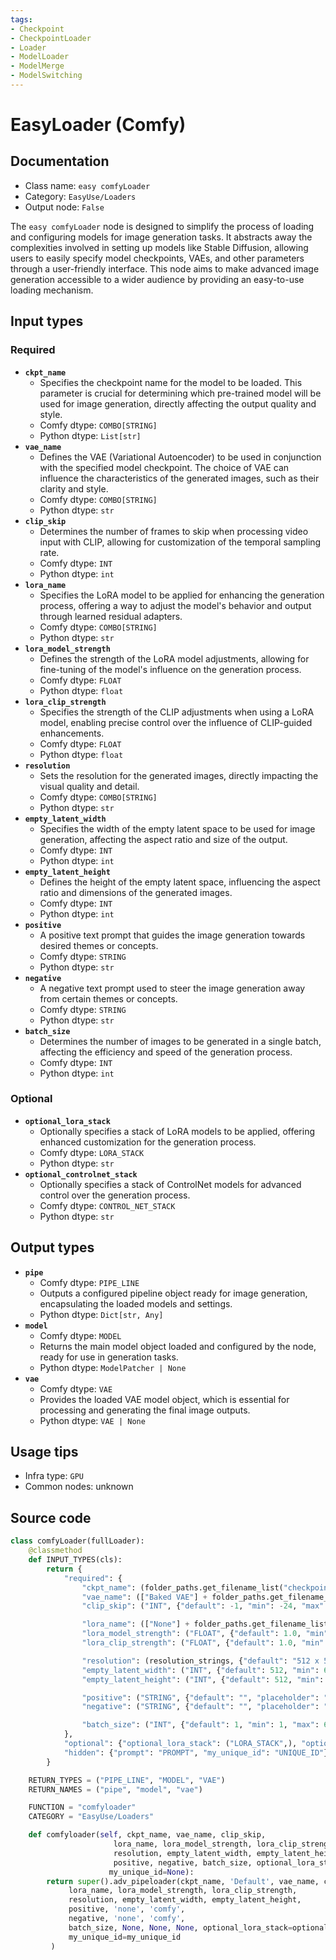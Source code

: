 ```yaml
---
tags:
- Checkpoint
- CheckpointLoader
- Loader
- ModelLoader
- ModelMerge
- ModelSwitching
---
```


# EasyLoader (Comfy)
## Documentation
- Class name: `easy comfyLoader`
- Category: `EasyUse/Loaders`
- Output node: `False`

The `easy comfyLoader` node is designed to simplify the process of loading and configuring models for image generation tasks. It abstracts away the complexities involved in setting up models like Stable Diffusion, allowing users to easily specify model checkpoints, VAEs, and other parameters through a user-friendly interface. This node aims to make advanced image generation accessible to a wider audience by providing an easy-to-use loading mechanism.
## Input types
### Required
- **`ckpt_name`**
    - Specifies the checkpoint name for the model to be loaded. This parameter is crucial for determining which pre-trained model will be used for image generation, directly affecting the output quality and style.
    - Comfy dtype: `COMBO[STRING]`
    - Python dtype: `List[str]`
- **`vae_name`**
    - Defines the VAE (Variational Autoencoder) to be used in conjunction with the specified model checkpoint. The choice of VAE can influence the characteristics of the generated images, such as their clarity and style.
    - Comfy dtype: `COMBO[STRING]`
    - Python dtype: `str`
- **`clip_skip`**
    - Determines the number of frames to skip when processing video input with CLIP, allowing for customization of the temporal sampling rate.
    - Comfy dtype: `INT`
    - Python dtype: `int`
- **`lora_name`**
    - Specifies the LoRA model to be applied for enhancing the generation process, offering a way to adjust the model's behavior and output through learned residual adapters.
    - Comfy dtype: `COMBO[STRING]`
    - Python dtype: `str`
- **`lora_model_strength`**
    - Defines the strength of the LoRA model adjustments, allowing for fine-tuning of the model's influence on the generation process.
    - Comfy dtype: `FLOAT`
    - Python dtype: `float`
- **`lora_clip_strength`**
    - Specifies the strength of the CLIP adjustments when using a LoRA model, enabling precise control over the influence of CLIP-guided enhancements.
    - Comfy dtype: `FLOAT`
    - Python dtype: `float`
- **`resolution`**
    - Sets the resolution for the generated images, directly impacting the visual quality and detail.
    - Comfy dtype: `COMBO[STRING]`
    - Python dtype: `str`
- **`empty_latent_width`**
    - Specifies the width of the empty latent space to be used for image generation, affecting the aspect ratio and size of the output.
    - Comfy dtype: `INT`
    - Python dtype: `int`
- **`empty_latent_height`**
    - Defines the height of the empty latent space, influencing the aspect ratio and dimensions of the generated images.
    - Comfy dtype: `INT`
    - Python dtype: `int`
- **`positive`**
    - A positive text prompt that guides the image generation towards desired themes or concepts.
    - Comfy dtype: `STRING`
    - Python dtype: `str`
- **`negative`**
    - A negative text prompt used to steer the image generation away from certain themes or concepts.
    - Comfy dtype: `STRING`
    - Python dtype: `str`
- **`batch_size`**
    - Determines the number of images to be generated in a single batch, affecting the efficiency and speed of the generation process.
    - Comfy dtype: `INT`
    - Python dtype: `int`
### Optional
- **`optional_lora_stack`**
    - Optionally specifies a stack of LoRA models to be applied, offering enhanced customization for the generation process.
    - Comfy dtype: `LORA_STACK`
    - Python dtype: `str`
- **`optional_controlnet_stack`**
    - Optionally specifies a stack of ControlNet models for advanced control over the generation process.
    - Comfy dtype: `CONTROL_NET_STACK`
    - Python dtype: `str`
## Output types
- **`pipe`**
    - Comfy dtype: `PIPE_LINE`
    - Outputs a configured pipeline object ready for image generation, encapsulating the loaded models and settings.
    - Python dtype: `Dict[str, Any]`
- **`model`**
    - Comfy dtype: `MODEL`
    - Returns the main model object loaded and configured by the node, ready for use in generation tasks.
    - Python dtype: `ModelPatcher | None`
- **`vae`**
    - Comfy dtype: `VAE`
    - Provides the loaded VAE model object, which is essential for processing and generating the final image outputs.
    - Python dtype: `VAE | None`
## Usage tips
- Infra type: `GPU`
- Common nodes: unknown


## Source code
```python
class comfyLoader(fullLoader):
    @classmethod
    def INPUT_TYPES(cls):
        return {
            "required": {
                "ckpt_name": (folder_paths.get_filename_list("checkpoints"),),
                "vae_name": (["Baked VAE"] + folder_paths.get_filename_list("vae"),),
                "clip_skip": ("INT", {"default": -1, "min": -24, "max": 0, "step": 1}),

                "lora_name": (["None"] + folder_paths.get_filename_list("loras"),),
                "lora_model_strength": ("FLOAT", {"default": 1.0, "min": -10.0, "max": 10.0, "step": 0.01}),
                "lora_clip_strength": ("FLOAT", {"default": 1.0, "min": -10.0, "max": 10.0, "step": 0.01}),

                "resolution": (resolution_strings, {"default": "512 x 512"}),
                "empty_latent_width": ("INT", {"default": 512, "min": 64, "max": MAX_RESOLUTION, "step": 8}),
                "empty_latent_height": ("INT", {"default": 512, "min": 64, "max": MAX_RESOLUTION, "step": 8}),

                "positive": ("STRING", {"default": "", "placeholder": "Positive", "multiline": True}),
                "negative": ("STRING", {"default": "", "placeholder": "Negative", "multiline": True}),

                "batch_size": ("INT", {"default": 1, "min": 1, "max": 64}),
            },
            "optional": {"optional_lora_stack": ("LORA_STACK",), "optional_controlnet_stack": ("CONTROL_NET_STACK",),},
            "hidden": {"prompt": "PROMPT", "my_unique_id": "UNIQUE_ID"}
        }

    RETURN_TYPES = ("PIPE_LINE", "MODEL", "VAE")
    RETURN_NAMES = ("pipe", "model", "vae")

    FUNCTION = "comfyloader"
    CATEGORY = "EasyUse/Loaders"

    def comfyloader(self, ckpt_name, vae_name, clip_skip,
                       lora_name, lora_model_strength, lora_clip_strength,
                       resolution, empty_latent_width, empty_latent_height,
                       positive, negative, batch_size, optional_lora_stack=None, optional_controlnet_stack=None, prompt=None,
                      my_unique_id=None):
        return super().adv_pipeloader(ckpt_name, 'Default', vae_name, clip_skip,
             lora_name, lora_model_strength, lora_clip_strength,
             resolution, empty_latent_width, empty_latent_height,
             positive, 'none', 'comfy',
             negative, 'none', 'comfy',
             batch_size, None, None, None, optional_lora_stack=optional_lora_stack, optional_controlnet_stack=optional_controlnet_stack, a1111_prompt_style=False, prompt=prompt,
             my_unique_id=my_unique_id
         )

```
